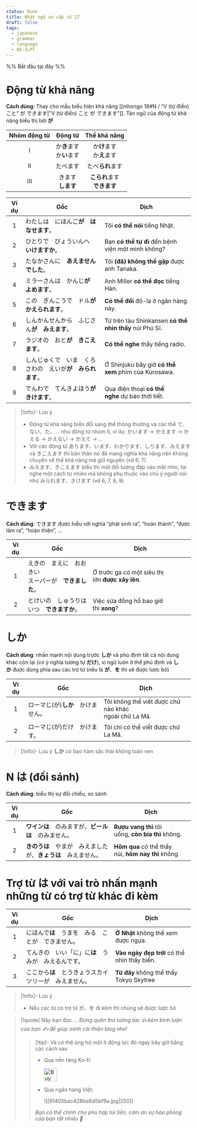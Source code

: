 ```yaml
---
status: Done
title: Nhật ngữ sơ cấp số 27
draft: false
tags:
  - japanese
  - grammar
  - language
  - N5-JLPT
---
```

%% Bắt đầu tại đây %%
# Động từ khả năng
**Cách dùng**: Thay cho mẫu biểu hiện khả năng [[nihongo 18#N / “V (từ điển) こと” が できます|"V (từ điển) こと が できます"]]. Tân ngữ của động từ khả năng biểu thị bởi **が** 

| Nhóm động từ |        Động từ         |      Thể khả năng       |
| :----------: | :--------------------: | :---------------------: |
|      I       | か**き**ます  <br>か**い**ます | か**け**ます  <br>か**え**ます  |
|      II      |          たべます          |       たべ**られ**ます        |
|     III      |    きます  <br>**します**    | **こられ**ます  <br>**できます** |

| Ví dụ | Gốc                             | Dịch                                                    |
| :---: | ------------------------------- | ------------------------------------------------------- |
|   1   | わたしは　にほんご**が　はなせます**。           | Tôi **có thể nói** tiếng Nhật.                          |
|   2   | ひとりで　びょういんへ　**いけますか**。          | Bạn **có thể tự đi** đến bệnh viện một mình không?      |
|   3   | たなかさんに　**あえませんでした**。            | Tôi **(đã) không thể gặp** được anh Tanaka.             |
|   4   | ミラーさんは　かんじ**が　よめます**。           | Anh Miller **có thể đọc** tiếng Hán.                    |
|   5   | この　ぎんこうで　ドル**が　かえられます**。        | **Có thể đổi** đô-la ở ngân hàng này.                   |
|   6   | しんかんせんから　ふじさん**が　みえます**。        | Từ trên tàu Shinkansen **có thể nhìn thấy** núi Phú Sĩ. |
|   7   | ラジオの　おと**が　きこえます**。             | **Có thể nghe** thấy tiếng radio.                       |
|   8   | しんじゅくで　いま　くろさわの　えいが**が　みられます**。 | Ở Shinjuku bây giờ **có thể xem** phim của Kurosawa.    |
|   9   | でんわで　てんきよほう**が　きけます**。          | Qua điện thoại **có thể nghe** dự báo thời tiết.        |

> [!info]- Lưu ý
> - Động từ khả năng biến đổi sang thể thông thường và các thể て、ない、た、… như động từ nhóm II, ví dụ: かいます → かえます → かえる → かえない → かえて → …
> - Với các động từ あります、います、わかります、しります、みえます và きこえます thì bản thân nó đã mang nghĩa khả năng nên không chuyển về thể khả năng mà giữ nguyên (vd 6, 7)
> - みえます、きこえます biểu thị một đối tượng đập vào mắt nhìn, tai nghe một cách tự nhiên mà không phụ thuộc vào chủ ý người nói như みられます、きけます (vd 6, 7, 8, 9)

# できます
**Cách dùng**: できます được hiểu với nghĩa “phát sinh ra”, “hoàn thành”, “được làm ra”, “hoàn thiện”, …

| Ví dụ | Gốc                                 | Dịch                                             |
| :---: | ----------------------------------- | ------------------------------------------------ |
|   1   | えきの　まえに　おおきい　  <br>スーパーが　**できました**。 | Ở trước ga có một siêu thị lớn **được xây lên**. |
|   2   | とけいの　しゅうりは　  <br>いつ　**できますか**。      | Việc sửa đồng hồ bao giờ thì **xong**?           |

# しか
**Cách dùng**: nhấn mạnh nội dung trước **しか** và phủ định tất cả nội dung khác còn lại (có ý nghĩa tương tự **だけ**), vị ngữ luôn ở thể phủ định và **しか** được dùng phía sau các trợ từ (nếu là **が**、**を** thì sẽ được lược bỏ)

| Ví dụ | Gốc                                | Dịch                                                       |
|:-----:| ---------------------------------- | ---------------------------------------------------------- |
|   1   | ローマじ(が)**しか**　かけません。 | Tôi không thể viết được chữ nào khác  <br>ngoài chữ La Mã. |
|   2   | ローマじ(が)だけ　かけます。       | Tôi chỉ có thể viết được chữ La Mã.                        |

> [!info]- Lưu ý
> **しか** có bao hàm sắc thái không toàn vẹn

# N は (đối sánh)
**Cách dùng**: biểu thị sự đối chiếu, so sánh

| Ví dụ | Gốc                                 | Dịch                                               |
| :---: | ----------------------------------- | -------------------------------------------------- |
|   1   | **ワインは**　のみますが、**ビールは**　のみません。      | **Rượu vang thì** tôi uống, **còn bia thì** không. |
|   2   | **きのうは**　やまが　みえましたが、**きょうは**　みえません。 | **Hôm qua** có thể thấy núi, **hôm nay thì** không |

# Trợ từ は với vai trò nhấn mạnh những từ có trợ từ khác đi kèm
| Ví dụ | Gốc                           | Dịch                                         |
| :---: | ----------------------------- | -------------------------------------------- |
|   1   | にほんで**は**　うまを　みる　ことが　できません。   | **Ở Nhật** không thể xem được ngựa.          |
|   2   | てんきの　いい「に」に**は**　うみが　みえるんです。  | **Vào ngày đẹp trời** có thể nhìn thấy biển. |
|   3   | ここから**は**　とうきょうスカイツリーが　みえません。 | **Từ đây** không thể thấy Tokyo Skytree      |

> [!info]- Lưu ý
> - Nếu các từ có trợ từ が、を đi kèm thì chúng sẽ được lược bỏ

> [!quote] Này bạn đọc ...
> *Đừng quên thả tương tác 👍 kèm bình luận của bạn ✍️ để giúp mình cải thiện blog nhé!* 
> > [!tip]- Và có thể ủng hộ một ít động lực đó ngay bây giờ bằng các cách sau
> > - Qua nền tảng Ko-fi:
> > 
> >   <a href='https://ko-fi.com/M4M111S8CI' target='_blank'><img height='36' style='border:0px;height:36px;' src='https://storage.ko-fi.com/cdn/kofi3.png?v=3' border='0' alt='Buy Me a Coffee at ko-fi.com' /></a>
> > - Qua ngân hàng Việt:
> >   
> >   ![[91405bac428be6d5bf9a.jpg|250]]
> > 
> > *Bạn có thể chỉnh cho phù hợp túi tiền, cảm ơn sự hào phóng của bạn rất nhiều 🥰*